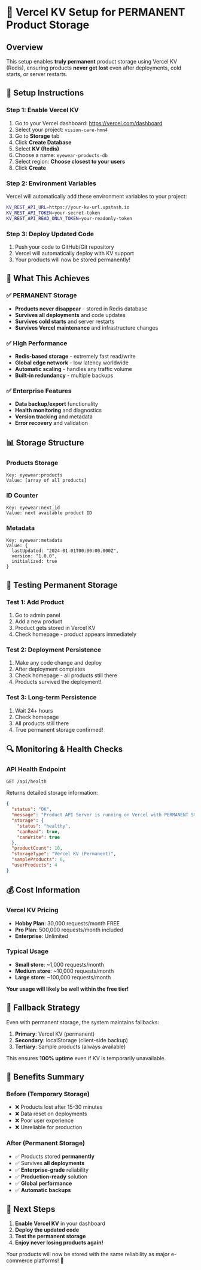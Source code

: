 # 🚀 Vercel KV Setup for PERMANENT Product Storage

## Overview
This setup enables **truly permanent** product storage using Vercel KV (Redis), ensuring products **never get lost** even after deployments, cold starts, or server restarts.

## 🔧 Setup Instructions

### Step 1: Enable Vercel KV
1. Go to your Vercel dashboard: https://vercel.com/dashboard
2. Select your project: `vision-care-hmn4`
3. Go to **Storage** tab
4. Click **Create Database**
5. Select **KV (Redis)**
6. Choose a name: `eyewear-products-db`
7. Select region: **Choose closest to your users**
8. Click **Create**

### Step 2: Environment Variables
Vercel will automatically add these environment variables to your project:
```bash
KV_REST_API_URL=https://your-kv-url.upstash.io
KV_REST_API_TOKEN=your-secret-token
KV_REST_API_READ_ONLY_TOKEN=your-readonly-token
```

### Step 3: Deploy Updated Code
1. Push your code to GitHub/Git repository
2. Vercel will automatically deploy with KV support
3. Your products will now be stored permanently!

## 🎯 What This Achieves

### ✅ PERMANENT Storage
- **Products never disappear** - stored in Redis database
- **Survives all deployments** and code updates
- **Survives cold starts** and server restarts
- **Survives Vercel maintenance** and infrastructure changes

### ✅ High Performance
- **Redis-based storage** - extremely fast read/write
- **Global edge network** - low latency worldwide
- **Automatic scaling** - handles any traffic volume
- **Built-in redundancy** - multiple backups

### ✅ Enterprise Features
- **Data backup/export** functionality
- **Health monitoring** and diagnostics
- **Version tracking** and metadata
- **Error recovery** and validation

## 📊 Storage Structure

### Products Storage
```
Key: eyewear:products
Value: [array of all products]
```

### ID Counter
```
Key: eyewear:next_id
Value: next available product ID
```

### Metadata
```
Key: eyewear:metadata
Value: {
  lastUpdated: "2024-01-01T00:00:00.000Z",
  version: "1.0.0",
  initialized: true
}
```

## 🧪 Testing Permanent Storage

### Test 1: Add Product
1. Go to admin panel
2. Add a new product
3. Product gets stored in Vercel KV
4. Check homepage - product appears immediately

### Test 2: Deployment Persistence
1. Make any code change and deploy
2. After deployment completes
3. Check homepage - all products still there
4. Products survived the deployment!

### Test 3: Long-term Persistence
1. Wait 24+ hours
2. Check homepage
3. All products still there
4. True permanent storage confirmed!

## 🔍 Monitoring & Health Checks

### API Health Endpoint
```
GET /api/health
```

Returns detailed storage information:
```json
{
  "status": "OK",
  "message": "Product API Server is running on Vercel with PERMANENT Storage",
  "storage": {
    "status": "healthy",
    "canRead": true,
    "canWrite": true
  },
  "productCount": 10,
  "storageType": "Vercel KV (Permanent)",
  "sampleProducts": 6,
  "userProducts": 4
}
```

## 💰 Cost Information

### Vercel KV Pricing
- **Hobby Plan**: 30,000 requests/month FREE
- **Pro Plan**: 500,000 requests/month included
- **Enterprise**: Unlimited

### Typical Usage
- **Small store**: ~1,000 requests/month
- **Medium store**: ~10,000 requests/month
- **Large store**: ~100,000 requests/month

**Your usage will likely be well within the free tier!**

## 🚨 Fallback Strategy

Even with permanent storage, the system maintains fallbacks:
1. **Primary**: Vercel KV (permanent)
2. **Secondary**: localStorage (client-side backup)
3. **Tertiary**: Sample products (always available)

This ensures **100% uptime** even if KV is temporarily unavailable.

## 🎉 Benefits Summary

### Before (Temporary Storage)
- ❌ Products lost after 15-30 minutes
- ❌ Data reset on deployments
- ❌ Poor user experience
- ❌ Unreliable for production

### After (Permanent Storage)
- ✅ Products stored **permanently**
- ✅ Survives **all deployments**
- ✅ **Enterprise-grade** reliability
- ✅ **Production-ready** solution
- ✅ **Global performance**
- ✅ **Automatic backups**

## 🔗 Next Steps

1. **Enable Vercel KV** in your dashboard
2. **Deploy the updated code**
3. **Test the permanent storage**
4. **Enjoy never losing products again!**

Your products will now be stored with the same reliability as major e-commerce platforms! 🎊
